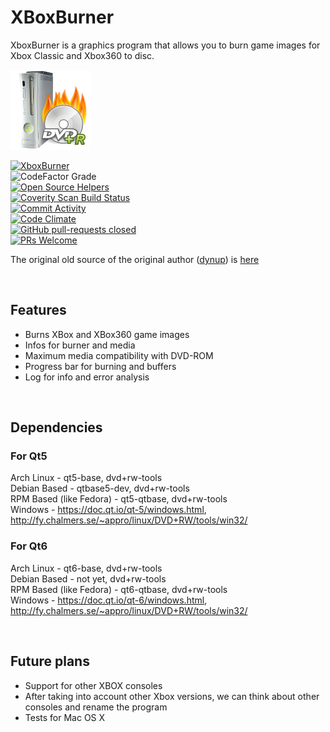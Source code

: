 # XBoxBurner

XboxBurner is a graphics program that allows you to burn game images for Xbox Classic and Xbox360 to disc.

![Browse](https://raw.githubusercontent.com/juliagoda/XboxBurner/main/resources/images/XBoxBurner.png)  

[![XboxBurner](https://github.com/juliagoda/XboxBurner/actions/workflows/c-cpp.yml/badge.svg?branch=main)](https://github.com/juliagoda/XboxBurner/actions/workflows/c-cpp.yml)  
![CodeFactor Grade](https://img.shields.io/codefactor/grade/github/juliagoda/XboxBurner)  
[![Open Source Helpers](https://www.codetriage.com/juliagoda/xboxburner/badges/users.svg)](https://www.codetriage.com/juliagoda/xboxburner)  
[![Coverity Scan Build Status](https://scan.coverity.com/projects/24302/badge.svg)](https://scan.coverity.com/projects/juliagoda-xboxburner)  
[![Commit Activity](https://img.shields.io/github/commit-activity/m/juliagoda/XboxBurner)](https://github.com/juliagoda/XboxBurner/graphs/contributors)  
[![Code Climate](https://codeclimate.com/github/juliagoda/XboxBurner/badges/gpa.svg)](https://codeclimate.com/github/juliagoda/XboxBurner)  
[![GitHub pull-requests closed](https://img.shields.io/github/issues-pr-closed/juliagoda/XboxBurner)](https://github.com/juliagoda/XboxBurner/pulls)  
[![PRs Welcome](https://img.shields.io/badge/PRs-welcome-brightgreen.svg?style=flat-square)](http://makeapullrequest.com)  

The original old source of the original author ([dynup](https://sourceforge.net/u/dynup/profile/)) is [here](https://sourceforge.net/projects/xboxburner/)  

<br/>  

## Features

- Burns XBox and XBox360 game images
- Infos for burner and media
- Maximum media compatibility with DVD-ROM
- Progress bar for burning and buffers
- Log for info and error analysis

<br/>  

## Dependencies

### For Qt5

Arch Linux - qt5-base, dvd+rw-tools  
Debian Based - qtbase5-dev, dvd+rw-tools  
RPM Based (like Fedora) - qt5-qtbase, dvd+rw-tools  
Windows - https://doc.qt.io/qt-5/windows.html, http://fy.chalmers.se/~appro/linux/DVD+RW/tools/win32/  


### For Qt6

Arch Linux - qt6-base, dvd+rw-tools  
Debian Based - not yet, dvd+rw-tools  
RPM Based (like Fedora) - qt6-qtbase, dvd+rw-tools  
Windows - https://doc.qt.io/qt-6/windows.html, http://fy.chalmers.se/~appro/linux/DVD+RW/tools/win32/  

<br/>  

## Future plans

* Support for other XBOX consoles
* After taking into account other Xbox versions, we can think about other consoles and rename the program
* Tests for Mac OS X


